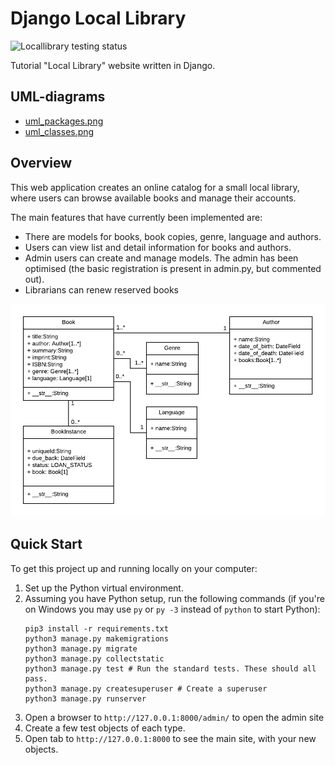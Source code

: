 # Django Local Library

![Locallibrary testing status](https://github.com/ilya-bukinich/locallibrary/workflows/Django%20CI/badge.svg)

Tutorial "Local Library" website written in Django.

## UML-diagrams

- [uml_packages.png](https://raw.githubusercontent.com/ilya-bukinich/locallibrary/master/media/uml_packages.png "uml_packages.png")
- [uml_classes.png](https://raw.githubusercontent.com/ilya-bukinich/locallibrary/master/media/uml_classes.png "uml_classes.png")

## Overview

This web application creates an online catalog for a small local library, where users can browse available books and manage their accounts.

The main features that have currently been implemented are:

* There are models for books, book copies, genre, language and authors.
* Users can view list and detail information for books and authors.
* Admin users can create and manage models. The admin has been optimised (the basic registration is present in admin.py, but commented out).
* Librarians can renew reserved books

![Local Library Model](media/local_library_model_uml.png)

## Quick Start

To get this project up and running locally on your computer:
1. Set up the Python virtual environment.
1. Assuming you have Python setup, run the following commands (if you're on Windows you may use `py` or `py -3` instead of `python` to start Python):
   ```
   pip3 install -r requirements.txt
   python3 manage.py makemigrations
   python3 manage.py migrate
   python3 manage.py collectstatic
   python3 manage.py test # Run the standard tests. These should all pass.
   python3 manage.py createsuperuser # Create a superuser
   python3 manage.py runserver
   ```
1. Open a browser to `http://127.0.0.1:8000/admin/` to open the admin site
1. Create a few test objects of each type.
1. Open tab to `http://127.0.0.1:8000` to see the main site, with your new objects.
